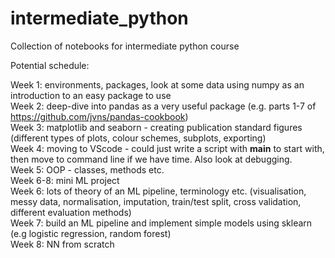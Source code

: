 # intermediate_python
Collection of notebooks for intermediate python course


Potential schedule:

Week 1: environments, packages, look at some data using numpy as an introduction to an easy package to use  
Week 2: deep-dive into pandas as a very useful package (e.g. parts 1-7 of https://github.com/jvns/pandas-cookbook)  
Week 3: matplotlib and seaborn - creating publication standard figures (different types of plots, colour schemes, subplots, exporting)  
Week 4: moving to VScode - could just write a script with __main__ to start with, then move to command line if we have time. Also look at debugging.  
Week 5: OOP - classes, methods etc.  
Week 6-8: mini ML project  
  Week 6: lots of theory of an ML pipeline, terminology etc. (visualisation, messy data, normalisation, imputation, train/test split, cross validation, different evaluation methods)  
  Week 7: build an ML pipeline and implement simple models using sklearn (e.g logistic regression, random forest)  
  Week 8: NN from scratch   
